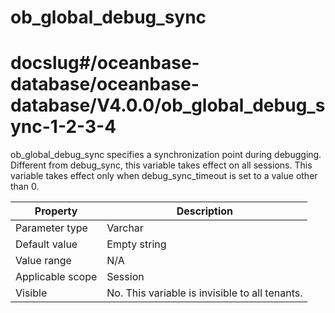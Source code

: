 ob_global_debug_sync
=========================================
# docslug#/oceanbase-database/oceanbase-database/V4.0.0/ob_global_debug_sync-1-2-3-4
ob_global_debug_sync specifies a synchronization point during debugging. Different from debug_sync, this variable takes effect on all sessions. This variable takes effect only when debug_sync_timeout is set to a value other than 0.


| **Property** | **Description**                                |
|--------|------------------------------------------------|
| Parameter type | Varchar                                        |
| Default value | Empty string                                   |
| Value range | N/A                                            |
| Applicable scope | Session                                        |
| Visible | No. This variable is invisible to all tenants. |


